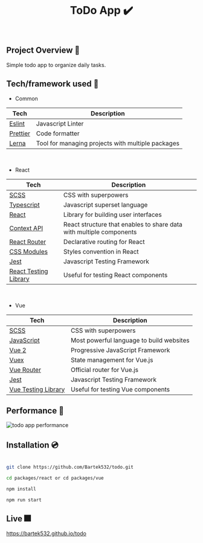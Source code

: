 <h1 align="center">
ToDo App ✔️
</h1>

<br />

## Project Overview 🎨

Simple todo app to organize daily tasks.

## Tech/framework used 🧰

- Common

| Tech                             | Description                                       |
| -------------------------------- | ------------------------------------------------- |
| [Eslint](https://eslint.org/)    | Javascript Linter                                 |
| [Prettier](https://prettier.io/) | Code formatter                                    |
| [Lerna](https://lerna.js.org)    | Tool for managing projects with multiple packages |

<br />

- React

| Tech                                                                                   | Description                          |
| -------------------------------------------------------------------------------------- | ------------------------------------ |
| [SCSS](https://sass-lang.com)                                                          | CSS with superpowers                 |
| [Typescript](https://www.typescriptlang.org/)                                          | Javascript superset language         |
| [React](https://reactjs.org/)                                                          | Library for building user interfaces |
| [Context API](https://reactjs.org/docs/context.html)                                   | React structure that enables to share data with multiple components|
| [React Router](https://reactrouter.com)                                                | Declarative routing for React        |
| [CSS Modules](https://github.com/css-modules/css-modules)                              | Styles convention in React           |
| [Jest](https://jestjs.io)                                                              | Javascript Testing Framework         |
| [React Testing Library](https://testing-library.com/docs/react-testing-library/intro/) | Useful for testing React components  |

<br />

- Vue

| Tech                                                                              | Description                              |
| --------------------------------------------------------------------------------- | ---------------------------------------- |
| [SCSS](https://sass-lang.com)                                                     | CSS with superpowers                     |
| [JavaScript](https://www.javascript.com)                                          | Most powerful language to build websites |
| [Vue 2](https://vuejs.org)                                                        | Progressive JavaScript Framework         |
| [Vuex](https://vuex.vuejs.org)                                                    | State management for Vue.js              |
| [Vue Router](https://router.vuejs.org)                                            | Official router for Vue.js               |
| [Jest](https://jestjs.io)                                                         | Javascript Testing Framework             |
| [Vue Testing Library](https://testing-library.com/docs/vue-testing-library/intro) | Useful for testing Vue components        |

## Performance 💨

<img src="https://i.ibb.co/DQVrMX1/todo.png" alt="todo app performance" />

## Installation 💿

```bash

git clone https://github.com/Bartek532/todo.git

cd packages/react or cd packages/vue

npm install

npm run start

```

## Live 🎆

https://bartek532.github.io/todo
